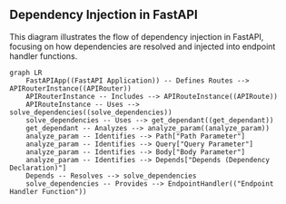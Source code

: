 ## Dependency Injection in FastAPI

This diagram illustrates the flow of dependency injection in FastAPI, focusing on how dependencies are resolved and injected into endpoint handler functions.

```mermaid
graph LR
    FastAPIApp((FastAPI Application)) -- Defines Routes --> APIRouterInstance((APIRouter))
    APIRouterInstance -- Includes --> APIRouteInstance((APIRoute))
    APIRouteInstance -- Uses --> solve_dependencies((solve_dependencies))
    solve_dependencies -- Uses --> get_dependant((get_dependant))
    get_dependant -- Analyzes --> analyze_param((analyze_param))
    analyze_param -- Identifies --> Path["Path Parameter"]
    analyze_param -- Identifies --> Query["Query Parameter"]
    analyze_param -- Identifies --> Body["Body Parameter"]
    analyze_param -- Identifies --> Depends["Depends (Dependency Declaration)"]
    Depends -- Resolves --> solve_dependencies
    solve_dependencies -- Provides --> EndpointHandler(("Endpoint Handler Function"))




















































































































































































































































































































































































































































































































































































































































































































































































































































































































































































































































































































































































































































































































































































































































































































































































































































































































































































































































































































































































































































































































































































































































































































































































































































































































```
## Components:

*   **FastAPI Application**: The central component that manages the API. It receives requests, routes them to the appropriate handler, and returns responses. It uses `APIRouter` to organize routes. **Relevant source file**: `fastapi.applications.FastAPI`
*   **APIRouter**: Organizes and groups related API endpoints. It defines routes in a modular way and includes them in the main FastAPI application. **Relevant source file**: `fastapi.routing.APIRouter`
*   **APIRoute**: Represents a single API endpoint, defining the path, HTTP method, and handler function. It processes requests and generates responses. **Relevant source file**: `fastapi.routing.APIRoute`
*   **solve_dependencies**: Resolves the dependencies of an endpoint's handler function using the dependency injection system. It provides the required dependencies to the handler. It uses `get_dependant` to analyze dependencies. **Relevant source file**: `fastapi.dependencies.utils.solve_dependencies`
*   **get_dependant**: Analyzes the dependencies of a callable and returns a Dependant object, encapsulating dependency information. It uses `analyze_param` to analyze individual parameters. **Relevant source file**: `fastapi.dependencies.utils.get_dependant`
*   **analyze_param**: Analyzes a single parameter of a callable and extracts dependency information. It identifies if a parameter is a path, query, or body parameter, or a declared dependency via `Depends`. **Relevant source file**: `fastapi.dependencies.utils.analyze_param`
*   **Path Parameter**: Defines a path parameter in an API endpoint, extracting values from the URL path. **Relevant source file**: `fastapi.params.Path`
*   **Query Parameter**: Defines a query parameter in an API endpoint, extracting values from the URL query string. **Relevant source file**: `fastapi.params.Query`
*   **Body Parameter**: Defines a request body parameter in an API endpoint, extracting data from the request body. **Relevant source file**: `fastapi.params.Body`
*   **Depends**: Declares dependencies for an endpoint. FastAPI resolves these dependencies and injects them into the endpoint's function using `solve_dependencies`. **Relevant source file**: `fastapi.param_functions.Depends`
*   **Endpoint Handler Function**: The function that handles the API request. It receives the injected dependencies and processes the request to generate a response.

